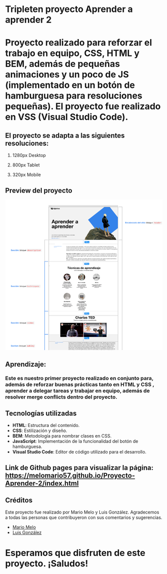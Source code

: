 # Tripleten proyecto Aprender a aprender 2

# Proyecto realizado para reforzar el trabajo en equipo, CSS, HTML y BEM, además de pequeñas animaciones y un poco de JS (implementado en un botón de hamburguesa para resoluciones pequeñas). El proyecto fue realizado en VSS (Visual Studio Code).

## El proyecto se adapta a las siguientes resoluciones:

1. 1280px Desktop

2. 800px Tablet

3. 320px Mobile

## Preview del proyecto

![alt text](./images/preview__aprender-2.PNG)

## Aprendizaje:

### Este es nuestro primer proyecto realizado en conjunto para, además de reforzar buenas prácticas tanto en HTML y CSS , aprender a delegar tareas y trabajar en equipo, además de resolver merge conflicts dentro del proyecto.

## Tecnologías utilizadas

- **HTML**: Estructura del contenido.
- **CSS**: Estilización y diseño.
- **BEM**: Metodología para nombrar clases en CSS.
- **JavaScript**: Implementación de la funcionalidad del botón de hamburguesa.
- **Visual Studio Code**: Editor de código utilizado para el desarrollo.

## Link de Github pages para visualizar la página: https://melomario57.github.io/Proyecto-Aprender-2/index.html

## Créditos

Este proyecto fue realizado por Mario Melo y Luis González. Agradecemos a todas las personas que contribuyeron con sus comentarios y sugerencias.

- [Mario Melo](https://github.com/Melomario57)
- [Luis González](https://github.com/luis-gn006)

# Esperamos que disfruten de este proyecto. ¡Saludos!
